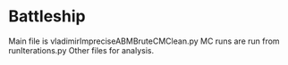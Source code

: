 # Battleship

Main file is vladimirImpreciseABMBruteCMClean.py
MC runs are run from runIterations.py
Other files for analysis.
